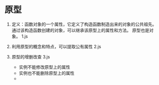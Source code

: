 # 原型
1. 定义：函数对象的一个属性，它定义了构造函数制造出来的对象的公共祖先。
        通过该构造函数创建的对象，可以继承该原型上的属性和方法。
        原型也是对象。    1.js

2. 利用原型的概念和特点，可以提取公有属性 2.js

3. 原型的增删改查 3.js
    - 实例不能修改原型上的属性
    - 实例也不能删除原型上的属性
    - 